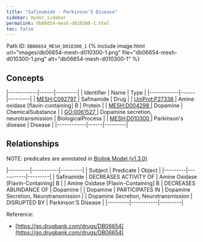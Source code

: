 ```yaml
---
title: "Safinamide - Parkinson'S Disease"
sidebar: mydoc_sidebar
permalink: db06654-mesh-d010300-1.html
toc: false 
---
```



Path ID: `DB06654_MESH_D010300_1`
{% include image.html url="images/db06654-mesh-d010300-1.png" file="db06654-mesh-d010300-1.png" alt="db06654-mesh-d010300-1" %}

## Concepts

|------------|------|---------|
| Identifier | Name | Type    |
|------------|------|---------|
| <a href="https://identifiers.org/MESH:C092797">MESH:C092797 </a> | Safinamide | Drug |
| <a href="https://identifiers.org/UniProt:P27338">UniProt:P27338 </a> | Amine oxidase [flavin-containing] B | Protein |
| <a href="https://identifiers.org/MESH:D004298">MESH:D004298 </a> | Dopamine | ChemicalSubstance |
| <a href="https://identifiers.org/GO:0061527">GO:0061527 </a> | Dopamine secretion, neurotransmission | BiologicalProcess |
| <a href="https://identifiers.org/MESH:D010300">MESH:D010300 </a> | Parkinson's disease | Disease |
|------------|------|---------|

## Relationships


NOTE: predicates are annotated in <a href="https://github.com/biolink/biolink-model/releases/tag/v1.3.0">Biolink Model (v1.3.0)</a>

|---------|-----------|---------|
| Subject | Predicate | Object  |
|---------|-----------|---------|
| Safinamide | DECREASES ACTIVITY OF | Amine Oxidase [Flavin-Containing] B |
| Amine Oxidase [Flavin-Containing] B | DECREASES ABUNDANCE OF | Dopamine |
| Dopamine | PARTICIPATES IN | Dopamine Secretion, Neurotransmission |
| Dopamine Secretion, Neurotransmission | DISRUPTED BY | Parkinson'S Disease |
|---------|-----------|---------|

Reference: 
  - [https://go.drugbank.com/drugs/DB06654](https://go.drugbank.com/drugs/DB06654)
